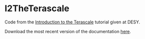 # I2TheTerascale
Code from the [Introduction to the Terascale](https://indico.desy.de/event/33888/) tutorial given at DESY. 

Download the most recent version of the documentation [here](https://github.com/theofil/I2TheTerascale/raw/main/docs/main.pdf).


